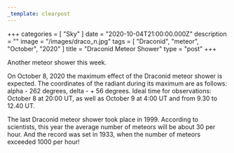 ```yaml
---
_template: clearpost
---
```



+++
categories = [ "Sky" ]
date = "2020-10-04T21:00:00.000Z"
description = ""
image = "/images/draco_n.jpg"
tags = [ "Draconid", "meteor", "October", "2020" ]
title = "Draconid Meteor Shower"
type = "post"
+++


Another meteor shower this week.

On October 8, 2020 the maximum effect of the Draconid meteor shower is expected. The coordinates of the radiant during its maximum are as follows: alpha - 262 degrees, delta - + 56 degrees. Ideal time for observations: October 8 at 20:00 UT, as well as October 9 at 4:00 UT and from 9.30 to 12.40 UT.

The last Draconid meteor shower took place in 1999. According to scientists, this year the average number of meteors will be about 30 per hour. And the record was set in 1933, when the number of meteors exceeded 1000 per hour!

